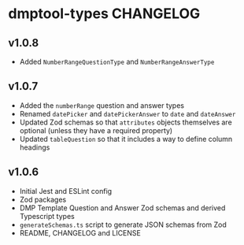 # dmptool-types CHANGELOG

## v1.0.8

- Added `NumberRangeQuestionType` and `NumberRangeAnswerType`

## v1.0.7

- Added the `numberRange` question and answer types
- Renamed `datePicker` and `datePickerAnswer` to `date` and `dateAnswer`
- Updated Zod schemas so that `attributes` objects themselves are optional (unless they have a required property)
- Updated `tableQuestion` so that it includes a way to define column headings

## v1.0.6

- Initial Jest and ESLint config
- Zod packages
- DMP Template Question and Answer Zod schemas and derived Typescript types
- `generateSchemas.ts` script to generate JSON schemas from Zod
- README, CHANGELOG and LICENSE

